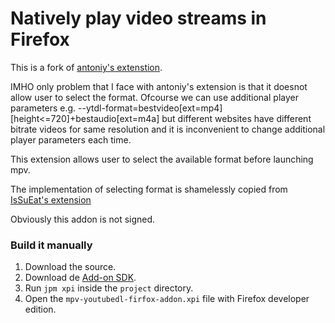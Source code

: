 # Natively play video streams in Firefox

This is a fork of [antoniy's extenstion](https://github.com/antoniy/mpv-youtube-dl-binding).

IMHO only problem that I face with antoniy's extension is that it doesnot allow user to select the format. 
Ofcourse we can use additional player parameters e.g. --ytdl-format=bestvideo[ext=mp4][height<=720]+bestaudio[ext=m4a] but different websites have different bitrate videos for same resolution and it is inconvenient to change additional player parameters each time.

This extension allows user to select the available format before launching mpv.

The implementation of selecting format is shamelessly copied from [IsSuEat's extension](https://github.com/IsSuEat/open-livestreamer-firefox-addon)

Obviously this addon is not signed.

### Build it manually
1. Download the source.
2. Download de [Add-on SDK](https://developer.mozilla.org/en-US/Add-ons/SDK/Tools/jpm#Installation).
3. Run `jpm xpi` inside the `project` directory.
4. Open the `mpv-youtubedl-firfox-addon.xpi` file with Firefox developer edition.
